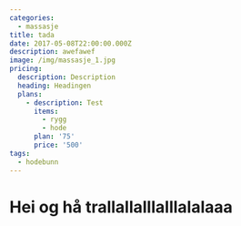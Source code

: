 ```yaml
---
categories:
  - massasje
title: tada
date: 2017-05-08T22:00:00.000Z
description: awefawef
image: /img/massasje_1.jpg
pricing:
  description: Description
  heading: Headingen
  plans:
    - description: Test
      items:
        - rygg
        - hode
      plan: '75'
      price: '500'
tags:
  - hodebunn
---
```

# Hei og hå trallallalllalllalalaaa


